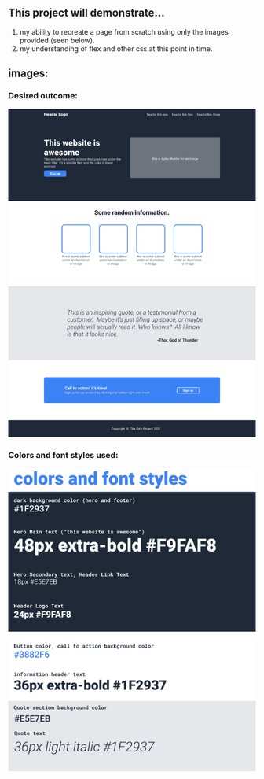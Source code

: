 ## This project will demonstrate...
1. my ability to recreate a page from scratch using only the images provided (seen below).
2. my understanding of flex and other css at this point in time.

## images:
### Desired outcome:
![desired outcome](landing-page-image-1.png)
### Colors and font styles used:
![colors and font styles](landing-page-image-2.png)